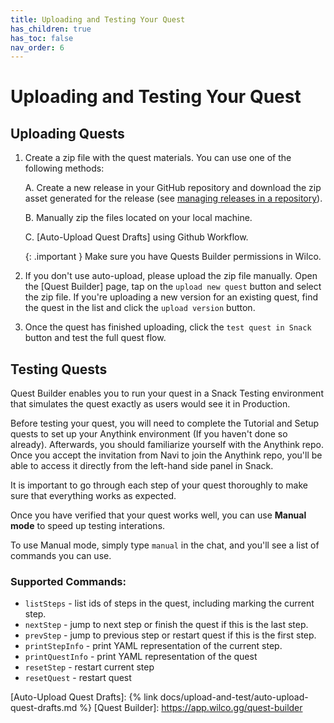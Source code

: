 ```yaml
---
title: Uploading and Testing Your Quest
has_children: true
has_toc: false
nav_order: 6
---
```


# Uploading and Testing Your Quest

## Uploading Quests 

1. Create a zip file with the quest materials. You can use one of the following methods:
    
    A. Create a new release in your GitHub repository and download the zip asset generated for the release (see [managing releases in a repository]).
    
    B. Manually zip the files located on your local machine.
    
    C. [Auto-Upload Quest Drafts] using Github Workflow.
        
    {: .important }
    Make sure you have Quests Builder permissions in Wilco.
        
2. If you don't use auto-upload, please upload the zip file manually. Open the [Quest Builder] page, tap on the `upload new quest` button and select the zip file. If you're uploading a new version for an existing quest, find the quest in the list and click the `upload version` button.
3. Once the quest has finished uploading, click the `test quest in Snack` button and test the full quest flow.

## Testing Quests 
Quest Builder enables you to run your quest in a Snack Testing environment that simulates the quest exactly as users would see it in Production. 

Before testing your quest, you will need to complete the Tutorial and Setup quests to set up your Anythink environment (If you haven't done so already). Afterwards, you should familiarize yourself with the Anythink repo. Once you accept the invitation from Navi to join the Anythink repo, you'll be able to access it directly from the left-hand side panel in Snack. 

It is important to go through each step of your quest thoroughly to make sure that everything works as expected. 

Once you have verified that your quest works well, you can use **Manual mode** to speed up testing interations. 

To use Manual mode, simply type `manual` in the chat, and you'll see a list of commands you can use.  

### Supported Commands: 
- `listSteps` - list ids of steps in the quest, including marking the current step.
- `nextStep` - jump to next step or finish the quest if this is the last step.
- `prevStep` -  jump to previous step or restart quest if this is the first step.
- `printStepInfo` - print YAML representation of the current step.
- `printQuestInfo` - print YAML representation of the quest
- `resetStep` - restart current step
- `resetQuest` - restart quest


[managing releases in a repository]: https://docs.github.com/en/repositories/releasing-projects-on-github/managing-releases-in-a-repository
[Auto-Upload Quest Drafts]: {% link docs/upload-and-test/auto-upload-quest-drafts.md %}
[Quest Builder]: https://app.wilco.gg/quest-builder


